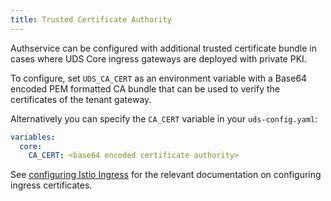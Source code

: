 ```yaml
---
title: Trusted Certificate Authority
---
```


Authservice can be configured with additional trusted certificate bundle in cases where UDS Core ingress gateways are deployed with private PKI.

To configure, set `UDS_CA_CERT` as an environment variable with a Base64 encoded PEM formatted CA bundle that can be used to verify the certificates of the tenant gateway.

Alternatively you can specify the `CA_CERT` variable in your `uds-config.yaml`:

```yaml
variables:
  core:
    CA_CERT: <base64 encoded certificate authority>
```

See [configuring Istio Ingress](https://uds.defenseunicorns.com/reference/configuration/ingress/#configure-domain-name-and-tls-for-istio-gateways) for the relevant documentation on configuring ingress certificates.
